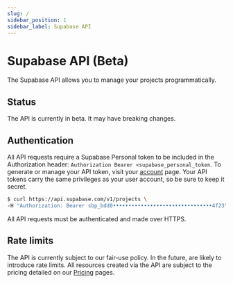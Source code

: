 ```yaml
---
slug: /
sidebar_position: 1
sidebar_label: Supabase API
---
```


# Supabase API (Beta)

The Supabase API allows you to manage your projects programmatically.

## Status

The API is currently in beta. It may have breaking changes.

## Authentication

All API requests require a Supabase Personal token to be included in the Authorization header: `Authorization Bearer <supabase_personal_token`.
To generate or manage your API token, visit your [account](https://app.supabase.com/account/tokens) page.
Your API tokens carry the same privileges as your user account, so be sure to keep it secret.

```bash
$ curl https://api.supabase.com/v1/projects \
-H "Authorization: Bearer sbp_bdd0••••••••••••••••••••••••••••••••4f23"
```

All API requests must be authenticated and made over HTTPS.

## Rate limits

The API is currently subject to our fair-use policy. In the future, are likely to introduce rate limits.
All resources created via the API are subject to the pricing detailed on our [Pricing](https://supabase.com/pricing) pages.
